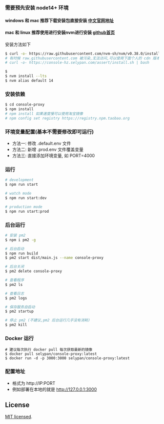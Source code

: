 ### 需要预先安装 node14+ 环境
#### windows 和 mac 推荐下载安装包直接安装 [中文官网地址](http://nodejs.cn/download/)

#### mac 和 linux 推荐使用进行安装nvm进行安装 [github首页](https://github.com/nvm-sh/nvm)
安装方法如下
```bash
$ curl -o- https://raw.githubusercontent.com/nvm-sh/nvm/v0.38.0/install.sh | bash
# 有时候 raw.githubusercontent.com 被污染,无法访问,可以使用下面个人的 cdn 版本
# curl -o- https://console-hz.selypan.com/assert/install.sh | bash

$ 
$ nvm install --lts
$ nvm alias default 14
```

### 安装依赖

```bash
$ cd console-proxy
$ npm install
# npm install 如果速度慢可以使用淘宝镜像 
# npm config set registry https://registry.npm.taobao.org
```

### 环境变量配置(基本不需要修改即可运行)
- 方法一: 修改 .default.env 文件
- 方法二: 新增 .prod.env 文件覆盖变量
- 方法三: 直接添加环境变量, 如 PORT=4000

### 运行

```bash
# development
$ npm run start

# watch mode
$ npm run start:dev

# production mode
$ npm run start:prod
```

### 后台运行
```bash
# 安装 pm2
$ npm i pm2 -g

# 后台启动
$ npm run build 
$ pm2 start dist/main.js --name console-proxy

# 后台关闭
$ pm2 delete console-proxy

# 查看程序
$ pm2 ls

# 查看日志
$ pm2 logs

# 保存服务自启动
$ pm2 startup

# 停止 pm2 (不建议,pm2 后台运行几乎没有消耗)
$ pm2 kill
```

### Docker 运行
```
# 建议每次执行 docker pull 每次获取最新的镜像
$ docker pull selypan/console-proxy:latest
$ docker run -d -p 3000:3000 selypan/console-proxy:latest
```

### 配置地址
- 格式为 http://IP:PORT
- 例如部署在本地的就是 http://127.0.0.1:3000


## License

[MIT licensed](LICENSE).
